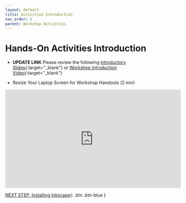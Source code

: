```yaml
---
layout: default
title: Activities Introduction
nav_order: 1
parent: Workshop Activities
---
```

# Hands-On Activities Introduction

- **UPDATE LINK** Please review the following [Introductory Slides](#){:target="_blank"} or [Workshop Introduction Video](https://www.youtube.com/watch?v=0LHKWZ18UEc){:target="_blank"}


- Resize Your Laptop Screen for Workshop Handouts (2 min)<br>
<iframe width="560" height="315" src="https://www.youtube.com/embed/Igk5hZUfzN0" title="YouTube video player" frameborder="0" allow="accelerometer; autoplay; clipboard-write; encrypted-media; gyroscope; picture-in-picture" allowfullscreen></iframe>

[NEXT STEP: Installing Inkscape](activity-1.html){: .btn .btn-blue }
